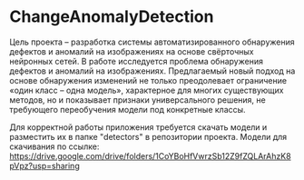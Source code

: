 # ChangeAnomalyDetection
Цель проекта – разработка системы автоматизированного обнаружения дефектов и аномалий на изображениях на основе свёрточных нейронных сетей. В работе исследуется проблема обнаружения дефектов и аномалий на изображениях. Предлагаемый новый подход на основе обнаружения изменений не только преодолевает ограничение «один класс – одна модель», характерное для многих существующих методов, но и показывает признаки универсального решения, не требующего переобучения модели под конкретные классы.

Для корректной работы приложения требуется скачать модели и разместить их в папке "detectors" в репозитории проекта. Модели для скачивания по ссылке: https://drive.google.com/drive/folders/1CoYBoHfVwrzSb12Z9fZQLArAhzK8pVpz?usp=sharing
